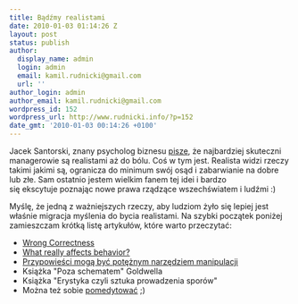 ```yaml
---
title: Bądźmy realistami
date: 2010-01-03 01:14:26 Z
layout: post
status: publish
author:
  display_name: admin
  login: admin
  email: kamil.rudnicki@gmail.com
  url: ''
author_login: admin
author_email: kamil.rudnicki@gmail.com
wordpress_id: 152
wordpress_url: http://www.rudnicki.info/?p=152
date_gmt: '2010-01-03 00:14:26 +0100'
---
```


<p>Jacek Santorski, znany psycholog biznesu <a href="http://www.jsantorski.pl/inf.php?id=nr433">pisze</a>, że najbardziej skuteczni managerowie są realistami aż do bólu. Coś w tym jest. Realista widzi rzeczy takimi jakimi są, ogranicza do minimum swój osąd i zabarwianie na dobre lub złe. Sam ostatnio jestem wielkim fanem tej idei i bardzo się ekscytuje poznając nowe prawa rządzące wszechświatem i ludźmi :)</p>
<p>Myślę, że jedną z ważniejszych rzeczy, aby ludziom żyło się lepiej jest właśnie migracja myślenia do bycia realistami. Na szybki początek poniżej zamieszczam krótką listę artykułów, które warto przeczytać:</p>
<ul>
<li><a href="http://www.artima.com/weblogs/viewpost.jsp?thread=276790">Wrong Correctness</a></li>
<li><a href="http://www.conversationagent.com/2010/01/what-really-affects-behavior.html">What really affects behavior?</a></li>
<li><a href="http://www.rudnicki.info/2009/05/17/witaj-swiecie/">Przypowieści mogą być potężnym narzędziem manipulacji</a></li>
<li>Książka "Poza schematem" Goldwella</li>
<li>Książka "Erystyka czyli sztuka prowadzenia sporów"</li>
<li>Można też sobie <a href="http://www.astraldynamics.pl/upload/Vipassana.pdf">pomedytować</a> ;)</li>
</ul>
